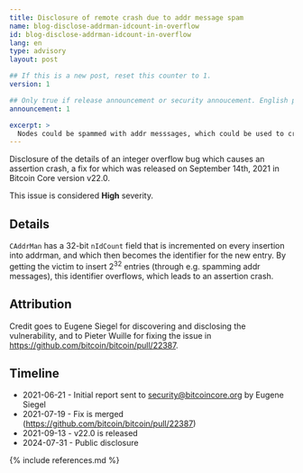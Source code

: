 ```yaml
---
title: Disclosure of remote crash due to addr message spam
name: blog-disclose-addrman-idcount-in-overflow
id: blog-disclose-addrman-idcount-in-overflow
lang: en
type: advisory
layout: post

## If this is a new post, reset this counter to 1.
version: 1

## Only true if release announcement or security annoucement. English posts only
announcement: 1

excerpt: >
  Nodes could be spammed with addr messsages, which could be used to crash them. A fix was released on September 14th, 2021 in Bitcoin Core v22.0.
---
```


Disclosure of the details of an integer overflow bug which causes an assertion
crash, a fix for which was released on September 14th, 2021 in Bitcoin Core
version v22.0.

This issue is considered **High** severity.

## Details

`CAddrMan` has a 32-bit `nIdCount` field that is incremented on every insertion
into addrman, and which then becomes the identifier for the new entry. By
getting the victim to insert 2<sup>32</sup> entries (through e.g. spamming addr
messages), this identifier overflows, which leads to an assertion crash.

## Attribution

Credit goes to Eugene Siegel for discovering and disclosing the vulnerability,
and to Pieter Wuille for fixing the issue in
https://github.com/bitcoin/bitcoin/pull/22387.

## Timeline

* 2021-06-21 - Initial report sent to security@bitcoincore.org by Eugene Siegel
* 2021-07-19 - Fix is merged (https://github.com/bitcoin/bitcoin/pull/22387)
* 2021-09-13 - v22.0 is released
* 2024-07-31 - Public disclosure

{% include references.md %}
